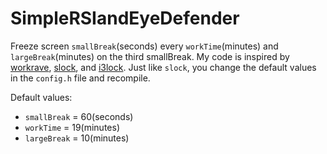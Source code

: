 # SimpleRSIandEyeDefender

Freeze screen `smallBreak`(seconds) every `workTime`(minutes) and `largeBreak`(minutes) on the third smallBreak. My code is inspired by [workrave](http://www.workrave.org/), [slock](http://tools.suckless.org/slock/), and [i3lock](https://i3wm.org/i3lock/). Just like `slock`, you change the default values in the `config.h` file and recompile.

Default values:
- `smallBreak` = 60(seconds)
- `workTime` = 19(minutes)
- `largeBreak` = 10(minutes)
